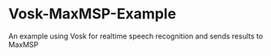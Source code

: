 # Vosk-MaxMSP-Example
An example using Vosk for realtime speech recognition and sends results to MaxMSP
